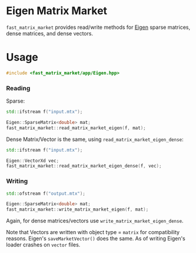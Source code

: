 # Eigen Matrix Market

`fast_matrix_market` provides read/write methods for [Eigen](https://eigen.tuxfamily.org) sparse matrices, dense matrices, and dense vectors.

# Usage

```c++
#include <fast_matrix_market/app/Eigen.hpp>
```

### Reading
Sparse:
```c++
std::ifstream f("input.mtx");

Eigen::SparseMatrix<double> mat;
fast_matrix_market::read_matrix_market_eigen(f, mat);
```

Dense Matrix/Vector is the same, using `read_matrix_market_eigen_dense`:
```c++
std::ifstream f("input.mtx");

Eigen::VectorXd vec;
fast_matrix_market::read_matrix_market_eigen_dense(f, vec);
```

### Writing

```c++
std::ofstream f("output.mtx");

Eigen::SparseMatrix<double> mat;
fast_matrix_market::write_matrix_market_eigen(f, mat);
```

Again, for dense matrices/vectors use `write_matrix_market_eigen_dense`.

Note that Vectors are written with object type = `matrix` for compatibility reasons. Eigen's `saveMarketVector()` does the same. As of writing Eigen's loader crashes on `vector` files.